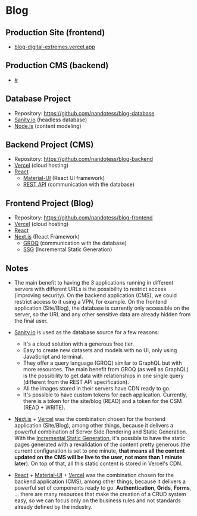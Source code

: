 # Blog

## Production Site (frontend)

- [blog-digital-extremes.vercel.app](https://blog-digital-extremes.vercel.app/)

## Production CMS (backend)

- [#](#)

## Database Project

- Repository: https://github.com/nandotess/blog-database
- [Sanity.io](https://www.sanity.io/) (headless database)
- [Node.js](https://www.sanity.io/docs/content-modelling) (content modeling)

## Backend Project (CMS)

- Repository: https://github.com/nandotess/blog-backend
- [Vercel](https://vercel.com/) (cloud hosting)
- [React](https://reactjs.org/)
  - [Material-UI](https://material-ui.com/) (React UI framework)
  - [REST API](https://www.sanity.io/docs/http-api) (communication with the database)

## Frontend Project (Blog)

- Repository: https://github.com/nandotess/blog-frontend
- [Vercel](https://vercel.com/) (cloud hosting)
- [React](https://reactjs.org/)
- [Next.js](https://nextjs.org/) (React Framework)
  - [GROQ](https://www.sanity.io/docs/groq) (communication with the database)
  - [SSG](https://vercel.com/blog/nextjs-server-side-rendering-vs-static-generation) (Incremental Static Generation)

## Notes

- The main benefit to having the 3 applications running in different servers with different URLs is the possibility to restrict access (improving security). On the backend application (CMS), we could restrict access to it using a VPN, for example. On the frontend application (Site/Blog), the database is currently only accessible on the server, so the URL and any other sensitive data are already hidden from the final user.

- [Sanity.io](https://www.sanity.io/) is used as the database source for a few reasons:

  - It's a cloud solution with a generous free tier.
  - Easy to create new datasets and models with no UI, only using JavaScript and terminal.
  - They offer a query language (GROQ) similar to GraphQL but with more resources. The main benefit from GROQ (as well as GraphQL) is the possibility to get data with relationships in one single query (different from the REST API specification).
  - All the images stored in their servers have CDN ready to go.
  - It's possible to have custom tokens for each application. Currently, there is a token for the site/blog (READ) and a token for the CSM (READ + WRITE).

- [Next.js](https://nextjs.org/) + [Vercel](https://vercel.com/) was the combination chosen for the frontend application (Site/Blog), among other things, because it delivers a powerful combination of Server Side Rendering and Static Generation. With the [Incremental Static Generation](https://vercel.com/blog/nextjs-server-side-rendering-vs-static-generation), it's possible to have the static pages generated with a revalidation of the content pretty generous (the current configuration is set to one minute, **that means all the content updated on the CMS will be live to the user, not more than 1 minute later**). On top of that, all this static content is stored in Vercel's CDN.

- [React](https://reactjs.org/) + [Material-UI](https://material-ui.com/) + [Vercel](https://vercel.com/) was the combination chosen for the backend application (CMS), among other things, because it delivers a powerful set of components ready to go. **Authentication**, **Grids**, **Forms**, ... there are many resources that make the creation of a CRUD system easy, so we can focus only on the business rules and not standards already defined by the industry.
